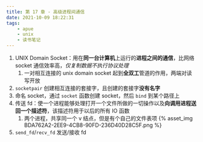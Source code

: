 ```yaml
---
title: 第 17 章 - 高级进程间通信
date: 2021-10-09 18:22:31
tags:
    - apue
    - unix
    - 读书笔记
---
```

1. UNIX Domain Socket：用在**同一台计算机**上运行的**进程之间的通信**，比网络 socket 通信效率高，*仅复制数据不执行协议处理*
    1. 一对相互连接的 unix domain socket 起到**全双工**管道的作用，两端对读写开放
2. `socketpair` 创建相互连接的套接字，且创建的套接字**没有名字**
3. 命名 socket，通过 `socket` 函数创建 socket，然后 `bind` 到某个路径上
4. 传送 fd：使一个进程能够处理打开一个文件所做的一切操作以及**向调用进程送回一个描述符**，该描述符用于以后的所有 IO 函数
    1. 两个进程，共享同一个 v 结点，但是有个自己的文件表项
    {% asset_img BDA762A2-2EE9-4CB8-90FD-236D40D28C5F.png %}
5. `send_fd`/`recv_fd` 发送/接收 fd

